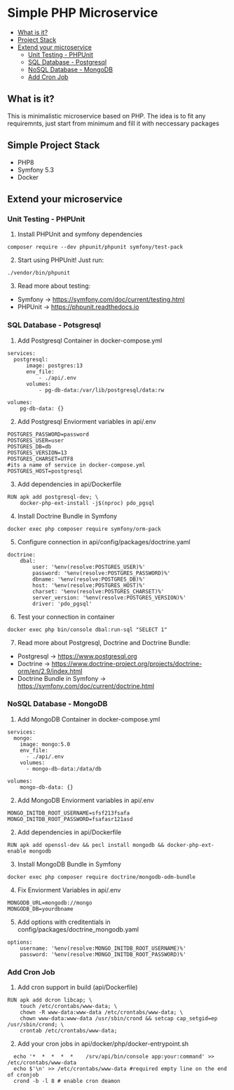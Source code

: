 # Simple PHP Microservice

-   [What is it?](#what-is-it)
-   [Project Stack](#project-stack)
-   [Extend your microservice](#extend-your-microservice)
    -   [Unit Testing - PHPUnit](#unit-testing---phpunit)
    -   [SQL Database - Postgresql](#sql-database---posgresql)
    -   [NoSQL Database - MongoDB](#nosql-database---mongodb)
    -   [Add Cron Job](#add-cron-job)

## What is it?

This is minimalistic microservice based on PHP. The idea is to fit any requiremnts, just start from minimum and fill it with neccessary packages

## Simple Project Stack

-   PHP8
-   Symfony 5.3
-   Docker

## Extend your microservice

### Unit Testing - PHPUnit

1. Install PHPUnit and symfony dependencies

```
composer require --dev phpunit/phpunit symfony/test-pack
```

2. Start using PHPUnit! Just run:

```
./vendor/bin/phpunit
```

3. Read more about testing:

-   Symfony -> https://symfony.com/doc/current/testing.html
-   PHPUnit -> https://phpunit.readthedocs.io

### SQL Database - Potsgresql

1. Add Postgresql Container in docker-compose.yml

```
services:
  postgresql:
      image: postgres:13
      env_file:
          - ./api/.env
      volumes:
          - pg-db-data:/var/lib/postgresql/data:rw

volumes:
    pg-db-data: {}
```

2. Add Postgresql Enviorment variables in api/.env

```
POSTGRES_PASSWORD=password
POSTGRES_USER=user
POSTGRES_DB=db
POSTGRES_VERSION=13
POSTGRES_CHARSET=UTF8
#its a name of service in docker-compose.yml
POSTGRES_HOST=postgresql
```

3. Add dependencies in api/Dockerfile

```
RUN apk add postgresql-dev; \
	docker-php-ext-install -j$(nproc) pdo_pgsql
```

4. Install Doctrine Bundle in Symfony

```
docker exec php composer require symfony/orm-pack
```

5. Configure connection in api/config/packages/doctrine.yaml

```
doctrine:
    dbal:
        user: '%env(resolve:POSTGRES_USER)%'
        password: '%env(resolve:POSTGRES_PASSWORD)%'
        dbname: '%env(resolve:POSTGRES_DB)%'
        host: '%env(resolve:POSTGRES_HOST)%'
        charset: '%env(resolve:POSTGRES_CHARSET)%'
        server_version: '%env(resolve:POSTGRES_VERSION)%'
        driver: 'pdo_pgsql'
```

6. Test your connection in container

```
docker exec php bin/console dbal:run-sql "SELECT 1"
```

7. Read more about Postgresql, Doctrine and Doctrine Bundle:
* Postgresql -> https://www.postgresql.org
* Doctrine -> https://www.doctrine-project.org/projects/doctrine-orm/en/2.9/index.html
* Doctrine Bundle in Symfony -> https://symfony.com/doc/current/doctrine.html

### NoSQL Database - MongoDB

1. Add MongoDB Container in docker-compose.yml

```
services:
  mongo:
    image: mongo:5.0
    env_file:
      - ./api/.env
    volumes:
      - mongo-db-data:/data/db

volumes:
    mongo-db-data: {}
```

2. Add MongoDB Enviorment variables in api/.env

```
MONGO_INITDB_ROOT_USERNAME=sfsf213fsafa
MONGO_INITDB_ROOT_PASSWORD=fsafasr121asd
```

2. Add dependencies in api/Dockerfile

```
RUN apk add openssl-dev && pecl install mongodb && docker-php-ext-enable mongodb
```

3. Install MongoDB Bundle in Symfony

```
docker exec php composer require doctrine/mongodb-odm-bundle
```

4. Fix Enviorment Variables in api/.env

```
MONGODB_URL=mongodb://mongo
MONGODB_DB=yourdbname
```

5. Add options with creditentials in config/packages/doctrine_mongodb.yaml

```
options:
    username: '%env(resolve:MONGO_INITDB_ROOT_USERNAME)%'
    password: '%env(resolve:MONGO_INITDB_ROOT_PASSWORD)%'
```

### Add Cron Job

1. Add cron support in build (api/Dockerfile)

```
RUN apk add dcron libcap; \
	touch /etc/crontabs/www-data; \
    chown -R www-data:www-data /etc/crontabs/www-data; \
    chown www-data:www-data /usr/sbin/crond && setcap cap_setgid=ep /usr/sbin/crond; \
	crontab /etc/crontabs/www-data;
```

2. Add your cron jobs in api/docker/php/docker-entrypoint.sh

```
  echo '*  *  *  *  *    /srv/api/bin/console app:your:command' >> /etc/crontabs/www-data
  echo $'\n' >> /etc/crontabs/www-data #required empty line on the end of cronjob
  crond -b -l 8 # enable cron deamon
```
